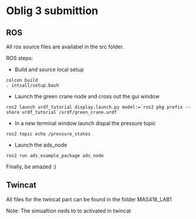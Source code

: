 # Oblig 3 submittion

## ROS
All ros source files are availabel in the src folder. 

ROS steps:
- Build and source local setup
```
colcon build
. intsall/setup.bash
```
- Launch the green crane node and cross out the gui window
```
ros2 launch urdf_tutorial display.launch.py model:=`ros2 pkg prefix --share urdf_tutorial`/urdf/green_crane.urdf
```
- In a new terminal window launch dispal the pressure topic
```
ros2 topic echo /pressure_states
```
- Launch the ads_node
```
ros2 run ads_example_package ads_node
```

Finally, be amazed :) 

## Twincat
All files for the twincat part can be found in the folder MAS418_LAB1

Note: The simualtion neds to to activated in twincat
